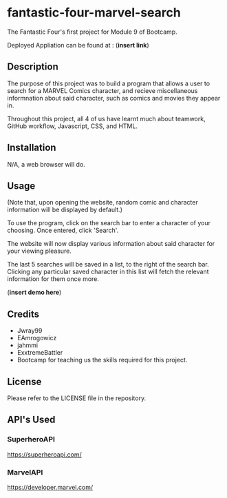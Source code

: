 # fantastic-four-marvel-search
The Fantastic Four's first project for Module 9 of Bootcamp. 

Deployed Appliation can be found at : (**insert link**)

## Description

The purpose of this project was to build a program that allows a user to search for a MARVEL Comics character, and recieve miscellaneous informnation about said character, such as comics and movies they appear in.

Throughout this project, all 4 of us have learnt much about teamwork, GitHub workflow, Javascript, CSS, and HTML.

## Installation

N/A, a web browser will do.

## Usage

(Note that, upon opening the website, random comic and character information will be displayed by default.)

To use the program, click on the search bar to enter a character of your choosing. Once entered, click 'Search'.

The website will now display various information about said character for your viewing pleasure.

The last 5 searches will be saved in a list, to the right of the search bar. Clicking any particular saved character in this list will fetch the relevant information for them once more.

(**insert demo here**)

## Credits

- Jwray99
- EAmrogowicz
- jahmmi
- ExxtremeBattler
- Bootcamp for teaching us the skills required for this project.
## License

Please refer to the LICENSE file in the repository.
## API's Used

### SuperheroAPI
https://superheroapi.com/
### MarvelAPI
https://developer.marvel.com/


